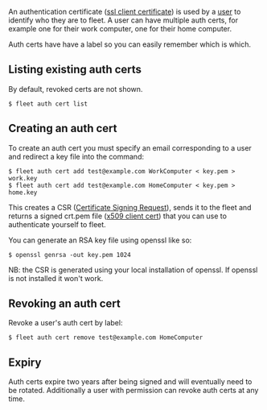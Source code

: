 An authentication certificate ([ssl client certificate](https://en.wikipedia.org/wiki/Client_certificate)) is used by a [user](/how-to/manage-users) to identify who they are to fleet. A user can have multiple auth certs, for example one for their work computer, one for their home computer.

Auth certs have have a label so you can easily remember which is which.

Listing existing auth certs
----

By default, revoked certs are not shown.

```
$ fleet auth cert list
```

Creating an auth cert
----

To create an auth cert you must specify an email corresponding to a user and redirect a key file into the command:

```
$ fleet auth cert add test@example.com WorkComputer < key.pem > work.key
$ fleet auth cert add test@example.com HomeComputer < key.pem > home.key
```

This creates a CSR ([Certificate Signing Request](https://en.wikipedia.org/wiki/Certificate_sigining_request)), sends it to the fleet and returns a signed crt.pem file ([x509 client cert](https://en.wikipedia.org/wiki/X.509)) that you can use to authenticate yourself to fleet.

You can generate an RSA key file using openssl like so:

```
$ openssl genrsa -out key.pem 1024
```

NB: the CSR is generated using your local installation of openssl. If openssl is not installed it won't work.

Revoking an auth cert
----

Revoke a user's auth cert by label:

```
$ fleet auth cert remove test@example.com HomeComputer
```

Expiry
----

Auth certs expire two years after being signed and will eventually need to be rotated. Additionally a user with permission can revoke auth certs at any time.
